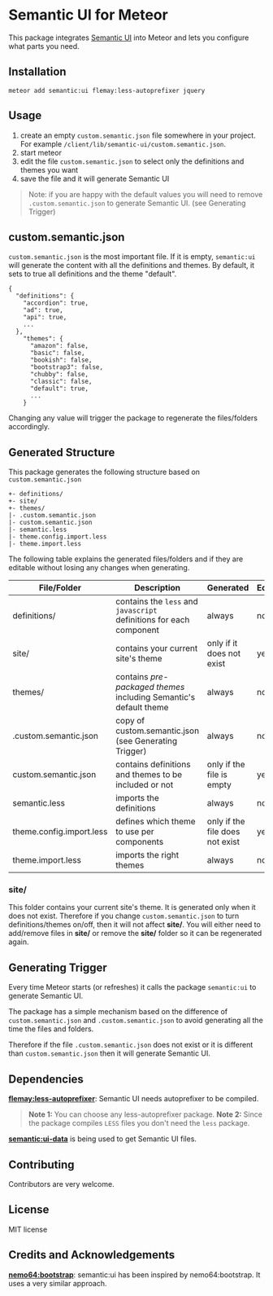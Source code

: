 Semantic UI for Meteor
======================

This package integrates [Semantic UI](http://semantic-ui.com) into Meteor and lets you configure what parts you need.

Installation
------------

    meteor add semantic:ui flemay:less-autoprefixer jquery

Usage
-----

1. create an empty `custom.semantic.json` file somewhere in your project. For example `/client/lib/semantic-ui/custom.semantic.json`.
2. start meteor
3. edit the file `custom.semantic.json` to select only the definitions and themes you want
4. save the file and it will generate Semantic UI

> Note: if you are happy with the default values you will need to remove `.custom.semantic.json` to generate Semantic UI. (see Generating Trigger)

custom.semantic.json
--------------------

`custom.semantic.json` is the most important file. If it is empty, `semantic:ui` will generate the content with all the definitions and themes. By default, it sets to true all definitions and the theme "default".

```
{
  "definitions": {
    "accordion": true,
    "ad": true,
    "api": true,
    ...
  },
    "themes": {
      "amazon": false,
      "basic": false,
      "bookish": false,
      "bootstrap3": false,
      "chubby": false,
      "classic": false,
      "default": true,
      ...
    }
```

Changing any value will trigger the package to regenerate the files/folders accordingly.

Generated Structure
-------------------

This package generates the following structure based on `custom.semantic.json`

```
+- definitions/
+- site/
+- themes/
|- .custom.semantic.json
|- custom.semantic.json
|- semantic.less
|- theme.config.import.less
|- theme.import.less
```

The following table explains the generated files/folders and if they are editable without losing any changes when generating.

File/Folder | Description | Generated | Editable
--- | --- | --- | ---
definitions/ | contains the `less` and `javascript` definitions for each component | always | no
site/ | contains your current site's theme | only if it does not exist | yes
themes/ | contains *pre-packaged themes* including Semantic's default theme | always | no
.custom.semantic.json | copy of custom.semantic.json (see Generating Trigger) | always | no
custom.semantic.json | contains definitions and themes to be included or not | only if the file is empty | yes
semantic.less | imports the definitions | always | no
theme.config.import.less | defines which theme to use per components | only if the file does not exist | yes
theme.import.less | imports the right themes | always | no

### site/

This folder contains your current site's theme. It is generated only when it does not exist. Therefore if you change `custom.semantic.json` to turn definitions/themes on/off, then it will not affect **site/**. You will either need to add/remove files in **site/** or remove the **site/** folder so it can be regenerated again.

Generating Trigger
------------------

Every time Meteor starts (or refreshes) it calls the package `semantic:ui` to generate Semantic UI.

The package has a simple mechanism based on the difference of `custom.semantic.json` and `.custom.semantic.json` to avoid generating all the time the files and folders.

Therefore if the file `.custom.semantic.json` does not exist or it is different than `custom.semantic.json` then it will generate Semantic UI.

Dependencies
------------
**[flemay:less-autoprefixer](https://atmospherejs.com/flemay/less-autoprefixer)**: Semantic UI needs autoprefixer to be compiled.

> **Note 1:** You can choose any less-autoprefixer package.
> **Note 2:** Since the package compiles `LESS` files you don't need the `less` package.

**[semantic:ui-data](https://atmospherejs.com/semantic/ui-data)** is being used to get Semantic UI files.

Contributing
-------------

Contributors are very welcome.

License
-------

MIT license

Credits and Acknowledgements
----------------------------

**[nemo64:bootstrap](https://atmospherejs.com/nemo64/bootstrap)**: semantic:ui has been inspired by nemo64:bootstrap. It uses a very similar approach.
